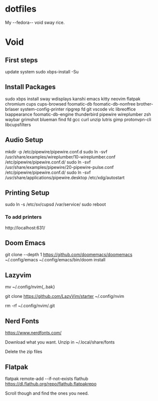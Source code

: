 # dotfiles
My --fedora-- void sway rice.


# Void
## First steps
update system
sudo xbps-install -Su

## Install Packages
sudo xbps install sway wdisplays kanshi emacs kitty neovim flatpak chromium cups cups-browsed foomatic-db foomatic-db-nonfree brother-brlaser system-config-printer ripgrep fd git vscode vlc libreoffice lxappearance foomatic-db-engine thunderbird pipewire wireplumber zsh waybar grimshot blueman find fd gcc curl unzip lutris gimp protonvpn-cli libcupsfilters

## Audio Setup
mkdir -p /etc/pipewire/pipewire.conf.d
sudo ln -svf /usr/share/examples/wireplumber/10-wireplumber.conf /etc/pipewire/pipewire.conf.d/
sudo ln -svf /usr/share/examples/pipewire/20-pipewire-pulse.conf /etc/pipewire/pipewire.conf.d/
sudo ln -svf /usr/share/applications/pipewire.desktop /etc/xdg/autostart

## Printing Setup
sudo ln -s /etc/sv/cupsd /var/service/
sudo reboot

### To add printers 
http://localhost:631/

## Doom Emacs
git clone --depth 1 https://github.com/doomemacs/doomemacs ~/.config/emacs
~/.config/emacs/bin/doom install

## Lazyvim
mv ~/.config/nvim{,.bak}

git clone https://github.com/LazyVim/starter ~/.config/nvim

rm -rf ~/.config/nvim/.git

## Nerd Fonts
https://www.nerdfonts.com/

Download what you want.
Unzip in ~/.local/share/fonts

Delete the zip files

## Flatpak
flatpak remote-add --if-not-exists flathub https://dl.flathub.org/repo/flathub.flatpakrepo

Scroll though and find the ones you need.
